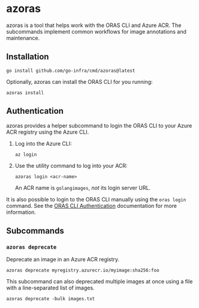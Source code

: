 # azoras

azoras is a tool that helps work with the ORAS CLI and Azure ACR.
The subcommands implement common workflows for image annotations and maintenance.

## Installation

```shell
go install github.com/go-infra/cmd/azoras@latest
```

Optionally, azoras can install the ORAS CLI for you running:

```shell
azoras install
```

## Authentication

azoras provides a helper subcommand to login the ORAS CLI to your Azure ACR registry using the Azure CLI.

1. Log into the Azure CLI:
    ```shell
    az login
    ```
2. Use the utility command to log into your ACR:
    ```shell
    azoras login <acr-name>
    ```
    An ACR name is `golangimages`, *not* its login server URL.

It is also possible to login to the ORAS CLI manually using the `oras login` command.
See the [ORAS CLI Authentication](https://oras.land/docs/how_to_guides/authentication/) documentation for more information.

## Subcommands

### `azoras deprecate`

Deprecate an image in an Azure ACR registry.

```shell
azoras deprecate myregistry.azurecr.io/myimage:sha256:foo
```

This subcommand can also deprecated multiple images at once using a file with a line-separated list of images.

```shell
azoras deprecate -bulk images.txt
```
